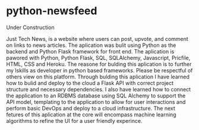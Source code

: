 # python-newsfeed
 

Under Construction 



Just Tech News, is a website where users can post, upvote, and comment on links to news articles. The aplication was bulit using Python as the backend and Python Flask framework for front end. The aplication is pawored with Python, Python Flask, SQL, SQLAlchemy, Javascript, Pricfile, HTML, CSS and Heroku. The reasone for bulding this aplication is to further my lskills as developer in python based frameworks. Please be respectful of others view on this platform. Through bulding this aplication I have learned how to bulid and deploy to the cloud a Flask API with correct project structure and necessary dependencies. I also have learned how to connect the application to an RDBMS database using SQL Alchemy to support the API model, templating to the application to allow for user interactions and perform basic DevOps and deploy to a cloud infrastructure. The next fetures of this aplication at the core will encompass machine learning algorithms to refine the UI for a user friendly experince. 
